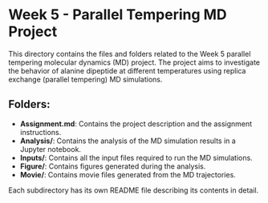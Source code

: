 # Week 5 - Parallel Tempering MD Project

This directory contains the files and folders related to the Week 5 parallel tempering molecular dynamics (MD) project. The project aims to investigate the behavior of alanine dipeptide at different temperatures using replica exchange (parallel tempering) MD simulations.

## Folders:
- **Assignment.md**: Contains the project description and the assignment instructions.
- **Analysis/**: Contains the analysis of the MD simulation results in a Jupyter notebook.
- **Inputs/**: Contains all the input files required to run the MD simulations.
- **Figure/**: Contains figures generated during the analysis.
- **Movie/**: Contains movie files generated from the MD trajectories.

Each subdirectory has its own README file describing its contents in detail.
